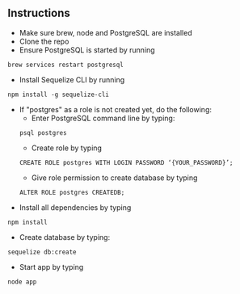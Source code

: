 ## Instructions
* Make sure brew, node and PostgreSQL are installed 
* Clone the repo
* Ensure PostgreSQL is started by running 
```
brew services restart postgresql
```
* Install Sequelize CLI by running 
```
npm install -g sequelize-cli
```
* If "postgres" as a role is not created yet, do the following:
  - Enter PostgreSQL command line by typing:
  ```
  psql postgres
  ```
  - Create role by typing
  ```
  CREATE ROLE postgres WITH LOGIN PASSWORD ‘{YOUR_PASSWORD}’;
  ```
  - Give role permission to create database by typing
  ```
  ALTER ROLE postgres CREATEDB;
  ```
* Install all dependencies by typing
```
npm install
```
* Create database by typing: 
```
sequelize db:create
```
* Start app by typing
```
node app
```

